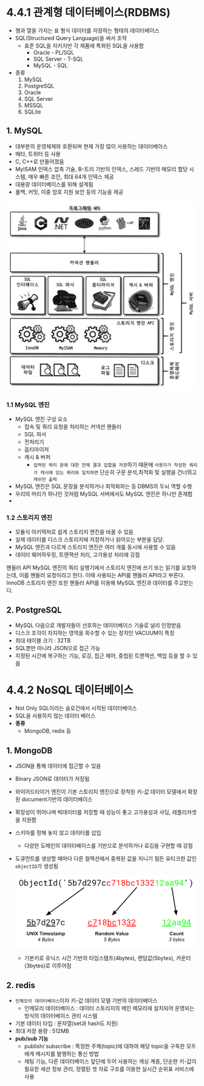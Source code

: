 # 4.4.1 관계형 데이터베이스(RDBMS)

- 행과 열을 가지는 표 형식 데이터를 저장하는 형태의 데이터베이스
- SQL(Structured Query Language)을 써서 조작
    - 표준 SQL을 지키지만 각 제품에 특화된 SQL을 사용함
        - Oracle - PL/SQL
        - SQL Server - T-SQL
        - MySQL - SQL
- 종류
    1. MySQL
    2. PostgreSQL
    3. Oracle
    4. SQL Server
    5. MSSQL
    6. SQLite

## 1. MySQL

- 대부분의 운영체제와 호환되며 현재 가장 많이 사용하는 데이터베이스
- 메타, 트위터 등 사용
- C, C++로 만들어졌음
- MyISAM 인덱스 압축 기술, B-트리 기반의 인덱스, 스레드 기반의 메모리 할당 시스템, 매우 빠른 조인, 최대 64개 인덱스 제공
- 대용량 데이터베이스를 위해 설계됨
- 롤백, 커밋, 이중 암호 지원 보안 등의 기능을 제공

![img](../../img/mysql.png)

### 1.1 MySQL 엔진

- MySQL 엔진 구성 요소
    - 접속 및 쿼리 요청을 처리하는 커넥션 핸들러
    - SQL 파서
    - 전처리기
    - 옵티마이저
    - 캐시 & 버퍼
        - `입력된 쿼리 문에 대한 전체 결과 집합을 저장`하기 때문에 `사용자가 작성한 쿼리가 캐시에 있는 쿼리와 일치하면` 단순히 구문 분석,최적화 및 실행을 건너뛰고 `캐쉬만 출력`
- MySQL 엔진은 SQL 문장을 분석하거나 최적화하는 등 DBMS의 두뇌 역할 수행
- 우리의 머리가 하나인 것처럼 MySQL 서버에서도 MySQL 엔진은 하나만 존재함
- 

### 1.2 스토리지 엔진

- 모듈식 아키텍처로 쉽게 스토리지 엔진을 바꿀 수 있음
- 실제 데이터를 디스크 스토리지에 저장하거나 읽어오는 부분을 담당.
- MySQL 엔진과 다르게 스토리지 엔진은 여러 개를 동시에 사용할 수 있음
- 데이터 웨어하우징, 트랜잭션 처리, 고가용성 처리에 강점
 

핸들러 API
MySQL 엔진의 쿼리 실행기에서 스토리지 엔진에 쓰기 또는 읽기를 요청하는데, 이를 핸들러 요청이라고 한다. 이때 사용되는 API를 핸들러 API라고 부른다. InnoDB 스토리지 엔진 또한 핸들러 API를 이용해 MySQL 엔진과 데이터를 주고받는다.

## 2. PostgreSQL

- MySQL 다음으로 개발자들이 선호하는 데이터베이스 기술로 널리 인정받음
- 디스크 조각이 차지하는 영역을 회수할 수 있는 장치인 VACUUM이 특징
- 최대 테이블 크기 : 32TB
- SQL뿐만 아니라 JSON으로 접근 가능
- 지정된 시간에 복구하는 기능, 로깅, 접근 제어, 중첩된 트랜잭션, 백업 등을 할 수 있음

# 4.4.2 NoSQL 데이터베이스

- Not Only SQL이라는 슬로건에서 시작된 데이터베이스
- SQL을 사용하지 않는 데이터 베이스
- **종류**
    - MongoDB, redis 등

## 1. MongoDB

- JSON을 통해 데이터에 접근할 수 있음
- Binary JSON로 데이터가 저장됨
- 와이어드타이거 엔진이 기본 스토리지 엔진으로 장착된 키-값 데이터 모델에서 확장된 document기반의 데이터베이스
- 확장성이 뛰어나며 빅데이터를 저장할 때 성능이 좋고 고가용성과 샤딩, 레플리카셋을 지원함
- 스키마를 정해 놓지 않고 데이터를 삽입
    -  다양한 도메인의 데이터베이스를 기반으로 분석하거나 로깅을 구현할 때 강점
- 도큐먼트를 생성할 때마다 다른 컬렉션에서 중복된 값을 지니기 힘든 유티크한 값인 `objectID`가 생성됨

    ![img](../../img/MongoDBobjectID.png)
 
    - 기본키로 유닉스 시간 기반의 타임스탬프(4bytes), 랜덤값(5bytes), 카운터(3bytes)로 이루어짐

## 2. redis

- `인메모리 데이터베이스`이자 키-값 데이터 모델 기반의 데이터베이스
    - 인메모리 데이터베이스 : 데이터 스토리지의 메인 메모리에 설치되어 운영되는 방식의 데이터베이스 관리 시스템
- 기본 데이터 타입 : 문자열(set과 hash도 지원)
- 최대 저장 용량 : 512MB
- **pub/sub 기능** 
    - publish/ subscribe :  특정한 주제(topic)에 대하여 해당 topic을 구독한 모두에게 메시지를 발행하는 통신 방법
    - 채팅 기능, 다른 데이터베이스 앞단에 두어 사용하는 캐싱 계층, 단순한 키-값이 필요한 세션 정보 관리, 정렬된 셋 자료 구조를 이용한 실시간 순위표 서비스에 사용

